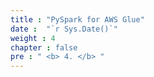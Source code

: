 ```yaml
---
title : "PySpark for AWS Glue"
date :  "`r Sys.Date()`" 
weight : 4 
chapter : false
pre : " <b> 4. </b> "
---
```

